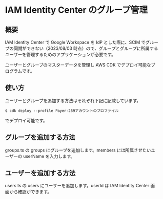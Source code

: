 # IAM Identity Center のグループ管理

## 概要

IAM Identity Center で Google Workspace を IdP とした際に、SCIM でグループの同期ができない（2023/08/03 時点）ので、グループとグループに所属するユーザーを管理するためのアプリケーションが必要です。

ユーザーとグループのマスターデータを管理し AWS CDK でデプロイ可能なプログラムです。

## 使い方

ユーザーとグループを追加する方法はそれぞれ下記に記載しています。

```shell
$ cdk deploy --profile Payer-259アカウントのプロファイル
```

でデプロイ可能です。

## グループを追加する方法

groups.ts の groups にグループを追加します。members には所属させたいユーザーの userName を入力します。

## ユーザーを追加する方法

users.ts の users にユーザーを追加します。userId は IAM Identity Center 画面から確認ができます。
